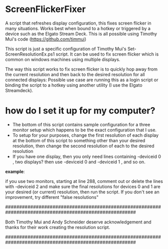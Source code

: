 # ScreenFlickerFixer
A script that refreshes display configuration, this fixes screen flicker in many situations.   Works best when bound to a hotkey or triggered by a device such as the Elgato Stream Deck.  This is all possible using Timothy Mui's code (https://github.com/timmui) 


This script is just a specific configuration of Timothy Mui's Set-ScreenResolutionEx.ps1 script. It can be used to fix screen flicker which is common on windows machines using multiple displays.
 
 The way this script works to fix screen flicker is to quickly hop away from the current resolution and then back to the desired resolution for all connected displays: 
 Possible use case are running this as a login script or binding the script to a hotkey using another utility (I use the Elgato Streamdeck).  
 
 #  how do I set it up for my computer?
 -  The bottom of this script contains sample configuration for a three monitor setup which happens to be the exact configuration that I use.
 -  To setup for your purposes, change the first resolution of each display at the bottom of this script to something other than your desired resolution, then change the second resolution of each to the desired resolution
 - If you have one display, then you only need lines containing -deviceid 0  , two displays? then use  -deviceid 0 and -deviceid 1  , and so on. 


**example**: 

if you use two monitors, starting at line 288, comment out or delete the lines with -deviceid 2 and make sure the final resolutions for devices 0 and 1 are your desired (or current) resolution, then run the script.  If you don't see an improvement, try different "false resolutions"
 

 #######################################################################################################
 
Both Timothy Mui and Andy Schneider deserve acknowledgement and thanks for their work creating the resolution script.

 #######################################################################################################
